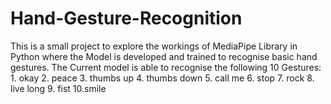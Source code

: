 # Hand-Gesture-Recognition
 This is a small project to explore the workings of MediaPipe Library in Python where the Model is developed and trained to recognise basic hand gestures.
 The Current model is able to recognise the following 10 Gestures:
    1. okay
    2. peace
    3. thumbs up
    4. thumbs down
    5. call me
    6. stop
    7. rock
    8. live long
    9. fist
    10.smile

